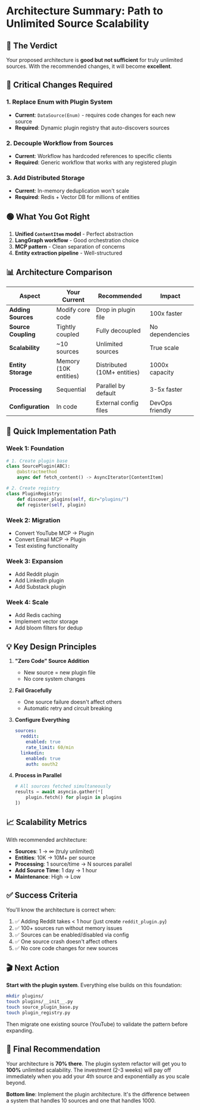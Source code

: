 # Architecture Summary: Path to Unlimited Source Scalability

## 🎯 The Verdict

Your proposed architecture is **good but not sufficient** for truly unlimited sources. With the recommended changes, it will become **excellent**.

## 🔴 Critical Changes Required

### 1. **Replace Enum with Plugin System**
- **Current**: `DataSource(Enum)` - requires code changes for each new source
- **Required**: Dynamic plugin registry that auto-discovers sources

### 2. **Decouple Workflow from Sources**
- **Current**: Workflow has hardcoded references to specific clients
- **Required**: Generic workflow that works with any registered plugin

### 3. **Add Distributed Storage**
- **Current**: In-memory deduplication won't scale
- **Required**: Redis + Vector DB for millions of entities

## 🟢 What You Got Right

1. **Unified `ContentItem` model** - Perfect abstraction
2. **LangGraph workflow** - Good orchestration choice
3. **MCP pattern** - Clean separation of concerns
4. **Entity extraction pipeline** - Well-structured

## 📊 Architecture Comparison

| Aspect | Your Current | Recommended | Impact |
|--------|--------------|-------------|---------|
| **Adding Sources** | Modify core code | Drop in plugin file | 100x faster |
| **Source Coupling** | Tightly coupled | Fully decoupled | No dependencies |
| **Scalability** | ~10 sources | Unlimited sources | True scale |
| **Entity Storage** | Memory (10K entities) | Distributed (10M+ entities) | 1000x capacity |
| **Processing** | Sequential | Parallel by default | 3-5x faster |
| **Configuration** | In code | External config files | DevOps friendly |

## 🚀 Quick Implementation Path

### Week 1: Foundation
```python
# 1. Create plugin base
class SourcePlugin(ABC):
    @abstractmethod
    async def fetch_content() -> AsyncIterator[ContentItem]

# 2. Create registry
class PluginRegistry:
    def discover_plugins(self, dir="plugins/")
    def register(self, plugin)
```

### Week 2: Migration
- Convert YouTube MCP → Plugin
- Convert Email MCP → Plugin
- Test existing functionality

### Week 3: Expansion
- Add Reddit plugin
- Add LinkedIn plugin
- Add Substack plugin

### Week 4: Scale
- Add Redis caching
- Implement vector storage
- Add bloom filters for dedup

## 💡 Key Design Principles

1. **"Zero Code" Source Addition**
   - New source = new plugin file
   - No core system changes

2. **Fail Gracefully**
   - One source failure doesn't affect others
   - Automatic retry and circuit breaking

3. **Configure Everything**
   ```yaml
   sources:
     reddit:
       enabled: true
       rate_limit: 60/min
     linkedin:
       enabled: true
       auth: oauth2
   ```

4. **Process in Parallel**
   ```python
   # All sources fetched simultaneously
   results = await asyncio.gather(*[
       plugin.fetch() for plugin in plugins
   ])
   ```

## 📈 Scalability Metrics

With recommended architecture:
- **Sources**: 1 → ∞ (truly unlimited)
- **Entities**: 10K → 10M+ per source
- **Processing**: 1 source/time → N sources parallel
- **Add Source Time**: 1 day → 1 hour
- **Maintenance**: High → Low

## ✅ Success Criteria

You'll know the architecture is correct when:

1. ✅ Adding Reddit takes < 1 hour (just create `reddit_plugin.py`)
2. ✅ 100+ sources run without memory issues
3. ✅ Sources can be enabled/disabled via config
4. ✅ One source crash doesn't affect others
5. ✅ No core code changes for new sources

## 🎬 Next Action

**Start with the plugin system**. Everything else builds on this foundation:

```bash
mkdir plugins/
touch plugins/__init__.py
touch source_plugin_base.py
touch plugin_registry.py
```

Then migrate one existing source (YouTube) to validate the pattern before expanding.

## 📝 Final Recommendation

Your architecture is **70% there**. The plugin system refactor will get you to **100%** unlimited scalability. The investment (2-3 weeks) will pay off immediately when you add your 4th source and exponentially as you scale beyond.

**Bottom line**: Implement the plugin architecture. It's the difference between a system that handles 10 sources and one that handles 1000.